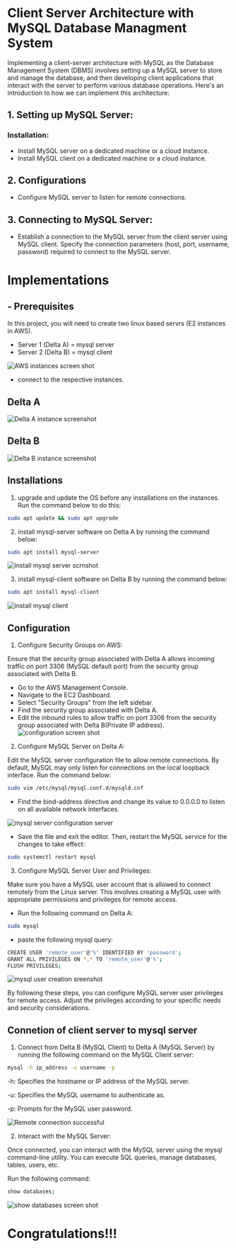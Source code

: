 # Client Server Architecture with MySQL Database Managment System
Implementing a client-server architecture with MySQL as the Database Management System (DBMS) involves setting up a MySQL server to store and manage the database, and then developing client applications that interact with the server to perform various database operations. Here's an introduction to how we can implement this architecture:

## 1. Setting up MySQL Server:
### Installation:

- Install MySQL server on a dedicated machine or a cloud instance.
- Install MySQL client on a dedicated machine or a cloud instance.

## 2. Configurations
- Configure MySQL server to listen for remote connections.

## 3. Connecting to MySQL Server:
- Establish a connection to the MySQL server from the client server using MySQL client. Specify the connection parameters (host, port, username, password) required to connect to the MySQL server.


# Implementations
## - Prerequisites
In this project, you will need to create two linux based servrs (E2 instances in AWS).
- Server 1 (Delta A) = mysql server
- Server 2 (Delta B) = mysql client

![AWS instances screen shot](images/AWS.png)

- connect to the respective instances.
## Delta A
![Delta A instance screenshot](<images/CSA connect instance Delta A.png>)
## Delta B
![Delta B instance screenshot](<images/CSA projet connect to Delta B instance.png>)

## Installations
1. upgrade and update the OS before any installations on the instances. Run the command below to do this:
```bash
sudo apt update && sudo apt upgrade
```

2. install mysql-server software on Delta A by running the command below:
```bash
sudo apt install mysql-server
```
![install mysql server scrnshot](<images/CSA project Delta A install mysql server.png>)

3. install mysql-client software on Delta B by running the command below:
```bash
sudo apt install mysql-client
```
![install mysql client](<images/CSA install mysql client.png>)

## Configuration
1. Configure Security Groups on AWS:

Ensure that the security group associated with Delta A allows incoming traffic on port 3306 (MySQL default port) from the security group associated with Delta B.

- Go to the AWS Management Console.
- Navigate to the EC2 Dashboard.
- Select "Security Groups" from the left sidebar.
- Find the security group associated with Delta A.
- Edit the inbound rules to allow traffic on port 3306 from the security group associated with Delta B(Private IP address).
![configuration screen shot](<images/Screen Shot 2024-05-01 at 4.51.39 PM.png>)

2. Configure MySQL Server on Delta A:

Edit the MySQL server configuration file to allow remote connections. By default, MySQL may only listen for connections on the local loopback interface.
Run the command below:
```bash
sudo vim /etc/mysql/mysql.conf.d/mysqld.cnf
```
- Find the bind-address directive and change its value to 0.0.0.0 to listen on all available network interfaces.

![mysql server configuration server](<images/CSA Delta A configure mysql_server.png>)

- Save the file and exit the editor. Then, restart the MySQL service for the changes to take effect:

```bash
sudo systemctl restart mysql
```

3. Configure MySQL Server User and Privileges:

Make sure you have a MySQL user account that is allowed to connect remotely from the Linux server. This involves creating a MySQL user with appropriate permissions and privileges for remote access.

- Run the following command on Delta A:

```bash
sudo mysql
```
- paste the following mysql query:

```bash
CREATE USER 'remote_user'@'%' IDENTIFIED BY 'password';
GRANT ALL PRIVILEGES ON *.* TO 'remote_user'@'%';
FLUSH PRIVILEGES;
```
![mysql user creation sreenshot](<images/CSA Delta A create user and grant priviledges.png>)

By following these steps, you can configure MySQL server user privileges for remote access. Adjust the privileges according to your specific needs and security considerations.

## Connetion of client server to mysql server
1. Connect from Delta B (MySQL Client) to Delta A (MySQL Server) by running the following command on the MySQL Client server:

```bash
mysql -h ip_address -u username -p
```
-h: Specifies the hostname or IP address of the MySQL server.

-u: Specifies the MySQL username to authenticate as.

-p: Prompts for the MySQL user password.

![Remote connection successful](<images/CSA remote connetion successful.png>)

2. Interact with the MySQL Server:

Once connected, you can interact with the MySQL server using the mysql command-line utility. You can execute SQL queries, manage databases, tables, users, etc.

Run the following command:

```bash
show databases;
```
![show databases screen shot](<images/Show database.png>)

# Congratulations!!!









